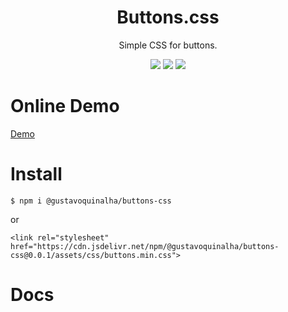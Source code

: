 
<div align="center">
<h1>Buttons.css</h1>
<p>Simple CSS for buttons.</p>
<img src="https://img.shields.io/badge/version-0.0.1-green.svg">
<img src="https://img.shields.io/github/issues/gustavoquinalha/buttons-css.svg">
<img src="https://img.shields.io/github/license/gustavoquinalha/buttons-css.svg">
</div>

# Online Demo
[Demo](http://quinalha.me/buttons-css/)

# Install
```
$ npm i @gustavoquinalha/buttons-css
```
or
```
<link rel="stylesheet" href="https://cdn.jsdelivr.net/npm/@gustavoquinalha/buttons-css@0.0.1/assets/css/buttons.min.css">
```
# Docs
